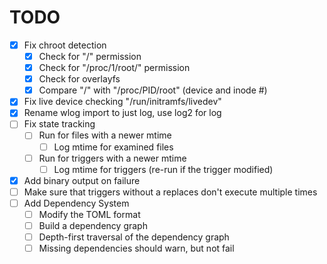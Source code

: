 # TODO

- [x] Fix chroot detection
    - [x] Check for "/" permission
    - [x] Check for "/proc/1/root/" permission
    - [x] Check for overlayfs
    - [x] Compare "/" with "/proc/PID/root" (device and inode #)
- [x] Fix live device checking "/run/initramfs/livedev"
- [x] Rename wlog import to just log, use log2 for log
- [ ] Fix state tracking
    - [ ] Run for files with a newer mtime
        - [ ] Log mtime for examined files
    - [ ] Run for triggers with a newer mtime
        - [ ] Log mtime for triggers (re-run if the trigger modified)
- [x] Add binary output on failure
- [ ] Make sure that triggers without a replaces don't execute multiple times
- [ ] Add Dependency System
    - [ ] Modify the TOML format
    - [ ] Build a dependency graph
    - [ ] Depth-first traversal of the dependency graph
    - [ ] Missing dependencies should warn, but not fail
